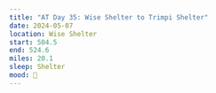 ```yaml
---
title: "AT Day 35: Wise Shelter to Trimpi Shelter"
date: 2024-05-07
location: Wise Shelter
start: 504.5
end: 524.6
miles: 20.1
sleep: Shelter
mood: 🙂
---
```

